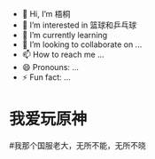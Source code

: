 - 👋 Hi, I’m 梧桐
- 👀 I’m interested in 篮球和乒乓球
- 🌱 I’m currently learning 
- 💞️ I’m looking to collaborate on ...
- 📫 How to reach me ...
- 😄 Pronouns: ...
- ⚡ Fun fact: ...

# 我爱玩原神

#我那个国服老大，无所不能，无所不晓
